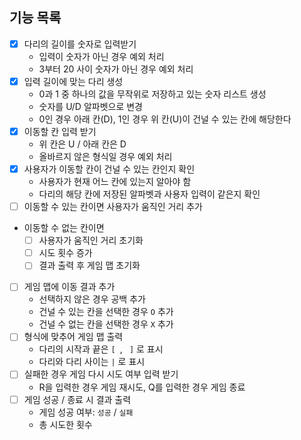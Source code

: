 ## 기능 목록
- [x] 다리의 길이를 숫자로 입력받기
    - 입력이 숫자가 아닌 경우 예외 처리
    - 3부터 20 사이 숫자가 아닌 경우 예외 처리
- [x] 입력 길이에 맞는 다리 생성
    - 0과 1 중 하나의 값을 무작위로 저장하고 있는 숫자 리스트 생성
    - 숫자를 U/D 알파벳으로 변경
    - 0인 경우 아래 칸(D), 1인 경우 위 칸(U)이 건널 수 있는 칸에 해당한다
- [x] 이동할 칸 입력 받기
    - 위 칸은 U / 아래 칸은 D
    - 올바르지 않은 형식일 경우 예외 처리
- [x] 사용자가 이동할 칸이 건널 수 있는 칸인지 확인
  - 사용자가 현재 어느 칸에 있는지 알아야 함
  - 다리의 해당 칸에 저장된 알파벳과 사용자 입력이 같은지 확인
- [ ] 이동할 수 있는 칸이면 사용자가 움직인 거리 추가
- 이동할 수 없는 칸이면
  - [ ] 사용자가 움직인 거리 초기화
  - [ ] 시도 횟수 증가
  - [ ] 결과 출력 후 게임 맵 초기화
- [ ] 게임 맵에 이동 결과 추가
  - 선택하지 않은 경우 공백 추가
  - 건널 수 있는 칸을 선택한 경우 `O` 추가
  - 건널 수 없는 칸을 선택한 경우 `X` 추가
- [ ] 형식에 맞추어 게임 맵 출력
  - 다리의 시작과 끝은 `[ `, ` ]` 로 표시
  - 다리와 다리 사이는 ` | ` 로 표시
- [ ] 실패한 경우 게임 다시 시도 여부 입력 받기
  - R을 입력한 경우 게임 재시도, Q를 입력한 경우 게임 종료
- [ ] 게임 성공 / 종료 시 결과 출력
  - 게임 성공 여부: `성공` / `실패`
  - 총 시도한 횟수